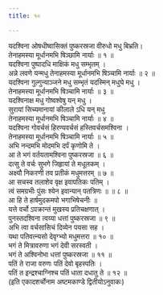```yaml
---
title: १०

---
```

यदश्विना ओषधीष्वासिक्तं पुष्करस्रजा वीरुधो मधु बिभ्रति।  
तेनाहमस्या मूर्धानमभि षिञ्छामि नार्याः ॥ १ ॥  
यदश्विना पुष्पादधि माक्षिकं मधु सम्भृतम् ।  
अन्ने लवणे यन्मधु तेनाहमस्या मूर्धानमभि षिञ्चामि नार्याः ॥ २ ॥  
यदश्विना गुल्गुन्याञ्जने मधु सम्भृतं यदस्मिन् मधुघे मधु ।  
तेनाहमस्या मूर्धानमभि षिञ्चामि नार्याः ॥ ३ ॥  
यदश्विनाक्ष मधु गोष्वश्वेषु यन् मधु ।  
सुरायां सिच्यमानायां कीलाले ऽधि यन् मधु  
तेनाहमस्या मूर्धानमभि षिञ्चामि नार्याः ॥ ४ ॥  
यदश्विना गोवर्चसं हिरण्यवर्चसं हस्तिवर्चसमश्विना ।  
तेनाहमस्या मूर्धानमभि षिञ्चामि नार्याः ॥ ५ ॥  
अभि नन्दमभि मोदमभि दर्पं कृणोमि ते ।  
आ ते भगं वर्तयतामश्विना पुष्करस्रजा ॥ ६ ॥  
दत्सु ते वर्चः सुभगे जिहृायां ते मधूलकम् ।  
अक्ष्यौ निकरणी तव प्रतीकं मधुमत्तरम् ॥ ७ ॥  
आ सचस्व तलाशेव वृक्ष इवापतिकः पतिम् ।  
त्वं समग्रभीः पुंसः श्येन इवान्यान् पतत्रिणः ॥ ॥ ८ ॥  
आ हि ते हार्षमुदकमपो भगाभिषेचनीः ॥  
यत्ते वर्चो ऽपक्रान्तं मुखस्य प्रतिचक्षणात् ।  
पुनस्तदश्विना त्वय्या धत्तां पुष्करस्रजा ॥ ९ ॥  
अभि त्वा वर्चसासिचं दिव्येन पयसा सह ।  
यथा पतिवत्न्यसो देवृग्भ्यो मधुमत्तरा ॥ १० ॥  
भगं ते मित्रावरुणा भगं देवी सरस्वती ।  
भगं ते अश्विनोभा धत्तां पुष्करस्रजा ॥ ११ ॥  
पतिं ते राजा वरुणः पतिं देवो बृहस्पतिः ।  
पतिं त इन्द्रश्चाग्निश्च पतिं धाता दधातु ते ॥ १२ ॥  
(इति एकादशर्चोनाम अष्टमकाण्डे द्वितीयोऽनुवाकः)  
  